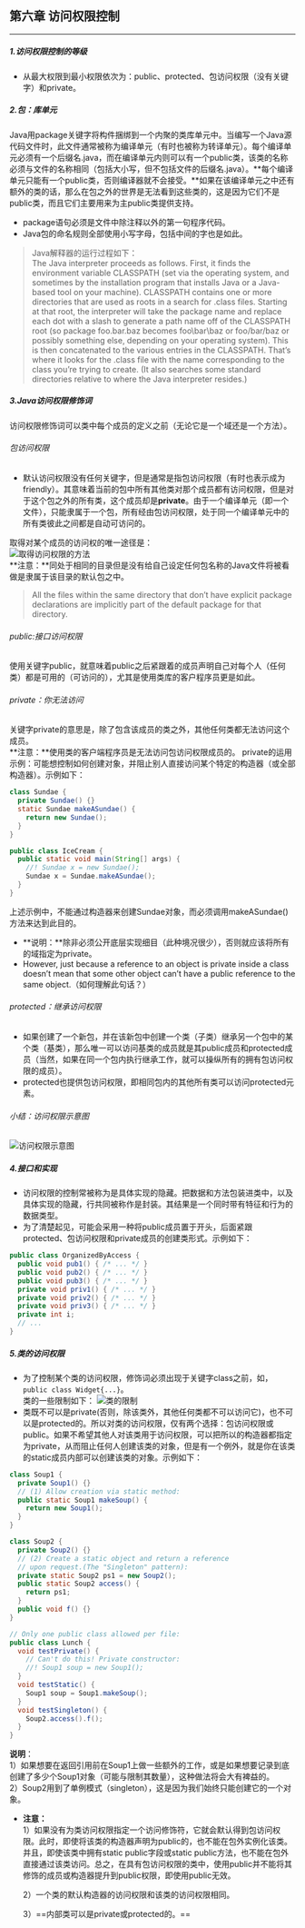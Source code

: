 ## 第六章 访问权限控制
***
##### 1.访问权限控制的等级
* 从最大权限到最小权限依次为：public、protected、包访问权限（没有关键字）和private。

##### 2.包：库单元
Java用package关键字将构件捆绑到一个内聚的类库单元中。当编写一个Java源代码文件时，此文件通常被称为编译单元（有时也被称为转译单元）。每个编译单元必须有一个后缀名.java，而在编译单元内则可以有一个public类，该类的名称必须与文件的名称相同（包括大小写，但不包括文件的后缀名.java）。**每个编译单元只能有一个public类，否则编译器就不会接受。**如果在该编译单元之中还有额外的类的话，那么在包之外的世界是无法看到这些类的，这是因为它们不是public类，而且它们主要用来为主public类提供支持。
* package语句必须是文件中除注释以外的第一句程序代码。
* Java包的命名规则全部使用小写字母，包括中间的字也是如此。

>Java解释器的运行过程如下：  
>The Java interpreter proceeds as follows. First, it finds the environment variable CLASSPATH (set via the operating system, and sometimes by the installation program that installs Java or a Java-based tool on your machine). CLASSPATH contains one or more directories that are used as roots in a search for .class files. Starting at that root, the interpreter will take the package name and replace each dot with a slash to generate a path name off of the CLASSPATH root (so package foo.bar.baz becomes foo\bar\baz or foo/bar/baz or possibly something else, depending on your operating system). This is then concatenated to the various entries in the CLASSPATH. That’s where it looks for the .class file with the name corresponding to the class you’re trying to create. (It also searches some standard directories relative to where the Java interpreter resides.)

##### 3.Java访问权限修饰词
访问权限修饰词可以类中每个成员的定义之前（无论它是一个域还是一个方法）。
###### 包访问权限
* 默认访问权限没有任何关键字，但是通常是指包访问权限（有时也表示成为friendly）。其意味着当前的包中所有其他类对那个成员都有访问权限，但是对于这个包之外的所有类，这个成员却是**private**。由于一个编译单元（即一个文件），只能隶属于一个包，所有经由包访问权限，处于同一个编译单元中的所有类彼此之间都是自动可访问的。

取得对某个成员的访问权的唯一途径是：  
![取得访问权限的方法](/images/posts/tij_access00.png)  
**注意：**同处于相同的目录但是没有给自己设定任何包名称的Java文件将被看做是隶属于该目录的默认包之中。
>All the files within the same directory that don’t have explicit package declarations are implicitly part of the default package for
that directory.

###### public:接口访问权限
使用关键字public，就意味着public之后紧跟着的成员声明自己对每个人（任何类）都是可用的（可访问的），尤其是使用类库的客户程序员更是如此。

###### private：你无法访问
关键字private的意思是，除了包含该成员的类之外，其他任何类都无法访问这个成员。  
**注意：**使用类的客户端程序员是无法访问包访问权限成员的。
private的运用示例：可能想控制如何创建对象，并阻止别人直接访问某个特定的构造器（或全部构造器）。示例如下：  
```Java
class Sundae {
  private Sundae() {}
  static Sundae makeASundae() {
    return new Sundae();
  }
}

public class IceCream {
  public static void main(String[] args) {
    //! Sundae x = new Sundae();
    Sundae x = Sundae.makeASundae();
  }
}
```
上述示例中，不能通过构造器来创建Sundae对象，而必须调用makeASundae()方法来达到此目的。  
* **说明：**除非必须公开底层实现细目（此种境况很少），否则就应该将所有的域指定为private。
* However, just because a reference to an object is private inside a class doesn’t mean that some other object can’t have a public reference to the same object.（如何理解此句话？）

###### protected：继承访问权限
* 如果创建了一个新包，并在该新包中创建一个类（子类）继承另一个包中的某个类（基类），那么唯一可以访问基类的成员就是其public成员和protected成员（当然，如果在同一个包内执行继承工作，就可以操纵所有的拥有包访问权限的成员）。
* protected也提供包访问权限，即相同包内的其他所有类可以访问protected元素。

###### 小结：访问权限示意图

![访问权限示意图](/images/posts/tij_access01.png)  

##### 4.接口和实现
* 访问权限的控制常被称为是具体实现的隐藏。把数据和方法包装进类中，以及具体实现的隐藏，行共同被称作是封装。其结果是一个同时带有特征和行为的数据类型。  
* 为了清楚起见，可能会采用一种将public成员置于开头，后面紧跟protected、包访问权限和private成员的创建类形式。示例如下：  
```Java
public class OrganizedByAccess {
  public void pub1() { /* ... */ }
  public void pub2() { /* ... */ }
  public void pub3() { /* ... */ }
  private void priv1() { /* ... */ }
  private void priv2() { /* ... */ }
  private void priv3() { /* ... */ }
  private int i;
  // ...
}
```

##### 5.类的访问权限
* 为了控制某个类的访问权限，修饰词必须出现于关键字class之前，如，`public class Widget{...}`。  
类的一些限制如下：
![类的限制](/images/posts/tij_access02.png)  
* 类既不可以是private(否则，除该类外，其他任何类都不可以访问它)，也不可以是protected的。所以对类的访问权限，仅有两个选择：包访问权限或public。如果不希望其他人对该类用于访问权限，可以把所以的构造器都指定为private，从而阻止任何人创建该类的对象，但是有一个例外，就是你在该类的static成员内部可以创建该类的对象。示例如下：

```Java
class Soup1 {
  private Soup1() {}
  // (1) Allow creation via static method:
  public static Soup1 makeSoup() {
    return new Soup1();
  }
}

class Soup2 {
  private Soup2() {}
  // (2) Create a static object and return a reference
  // upon request.(The "Singleton" pattern):
  private static Soup2 ps1 = new Soup2();
  public static Soup2 access() {
    return ps1;
  }
  public void f() {}
}

// Only one public class allowed per file:
public class Lunch {
  void testPrivate() {
    // Can't do this! Private constructor:
    //! Soup1 soup = new Soup1();
  }
  void testStatic() {
    Soup1 soup = Soup1.makeSoup();
  }
  void testSingleton() {
    Soup2.access().f();
  }
}
```
**说明**：  
1）如果想要在返回引用前在Soup1上做一些额外的工作，或是如果想要记录到底创建了多少个Soup1对象（可能与限制其数量），这种做法将会大有裨益的。  
2）Soup2用到了单例模式（singleton），这是因为我们始终只能创建它的一个对象。  
* **注意：**  
1）如果没有为类访问权限指定一个访问修饰符，它就会默认得到包访问权限。此时，即使将该类的构造器声明为public的，也不能在包外实例化该类。并且，即使该类中拥有static public字段或static public方法，也不能在包外直接通过该类访问。总之，在具有包访问权限的类中，使用public并不能将其修饰的成员或构造器提升到public权限，即使用public无效。  

	2）一个类的默认构造器的访问权限和该类的访问权限相同。  

	3）==内部类可以是private或protected的。==






















































